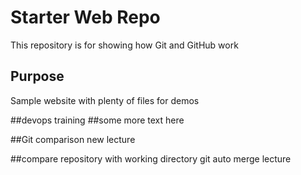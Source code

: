 # Starter Web Repo

This repository is for showing how Git and GitHub work

## Purpose

Sample website with plenty of files for demos

##devops training
##some more text here

##Git comparison
new lecture

##compare repository with working directory
git auto merge lecture